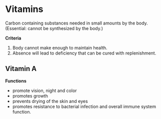 # Vitamins 
Carbon containing substances needed in small amounts by the body. (Essential: cannot be synthesized by the body.)

**Criteria**
1. Body cannot make enough to maintain health.
2. Absence will lead to deficiency that can be cured with replenishment. 

## Vitamin A
**Functions** 
- promote vision, night and color
- promotes growth
- prevents drying of the skin and eyes
- promotes resistance to bacterial infection and overall immune system function.